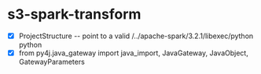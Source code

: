 # s3-spark-transform

* [x] ProjectStructure -- point to a valid /../apache-spark/3.2.1/libexec/python
python
* [x] from py4j.java_gateway import java_import, JavaGateway, JavaObject, GatewayParameters
